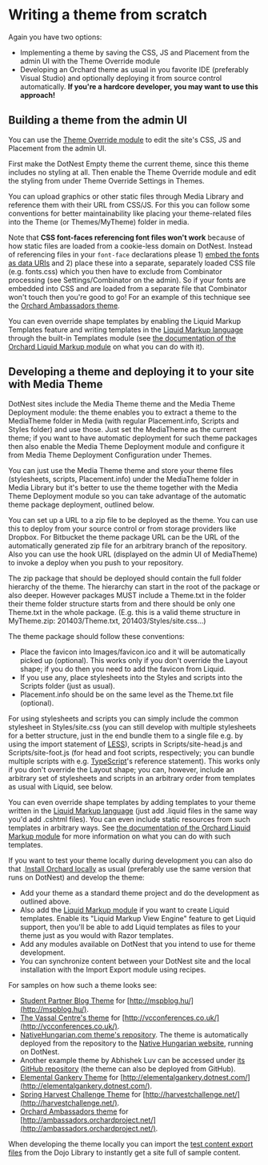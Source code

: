 # Writing a theme from scratch



Again you have two options:

- Implementing a theme by saving the CSS, JS and Placement from the admin UI with the Theme Override module
- Developing an Orchard theme as usual in you favorite IDE (preferably Visual Studio) and optionally deploying it from source control automatically. **If you're a hardcore developer, you may want to use this approach!**


## Building a theme from the admin UI

You can use the [Theme Override module](https://github.com/Lombiq/Orchard-Theme-Override) to edit the site's CSS, JS and Placement from the admin UI.

First make the DotNest Empty theme the current theme, since this theme includes no styling at all. Then enable the Theme Override module and edit the styling from under Theme Override Settings in Themes.

You can upload graphics or other static files through Media Library and reference them with their URL from CSS/JS. For this you can follow some conventions for better maintainability like placing your theme-related files into the Theme (or Themes/MyTheme) folder in media.

Note that **CSS font-faces referencing font files won't work** because of how static files are loaded from a cookie-less domain on DotNest. Instead of referencing files in your `font-face` declarations please 1) [embed the fonts as data URIs](http://sosweetcreative.com/2613/font-face-and-base64-data-uri) and 2) place these into a separate, separately loaded CSS file (e.g. fonts.css) which you then have to exclude from Combinator processing (see Settings/Combinator on the admin). So if your fonts are embedded into CSS and are loaded from a separate file that Combinator won't touch then you're good to go! For an example of this technique see the [Orchard Ambassadors theme](https://bitbucket.org/Lombiq/orchard-ambassadors-theme).

You can even override shape templates by enabling the Liquid Markup Templates feature and writing templates in the [Liquid Markup language](http://liquidmarkup.org/) through the built-in Templates module (see [the documentation of the Orchard Liquid Markup module](https://github.com/Lombiq/Orchard-Liquid-Markup) on what you can do with it).


## Developing a theme and deploying it to your site with Media Theme

DotNest sites include the Media Theme theme and the Media Theme Deployment module: the theme enables you to extract a theme to the MediaTheme folder in Media (with regular Placement.info, Scripts and Styles folder) and use those. Just set the MediaTheme as the current theme; if you want to have automatic deployment for such theme packages then also enable the Media Theme Deployment module and configure it from Media Theme Deployment Configuration under Themes.

You can just use the Media Theme theme and store your theme files (stylesheets, scripts, Placement.info) under the MediaTheme folder in Media Library but it's better to use the theme together with the Media Theme Deployment module so you can take advantage of the automatic theme package deployment, outlined below.

You can set up a URL to a zip file to be deployed as the theme. You can use this to deploy from your source control or from storage providers like Dropbox. For Bitbucket the theme package URL can be the URL of the automatically generated zip file for an arbitrary branch of the repository. Also you can use the hook URL (displayed on the admin UI of MediaTheme) to invoke a deploy when you push to your repository.

The zip package that should be deployed should contain the full folder hierarchy of the theme. The hierarchy can start in the root of the package or also deeper. However packages MUST include a Theme.txt in the folder their theme folder structure starts from and there should be only one Theme.txt in the whole package. (E.g. this is a valid theme structure in MyTheme.zip: 201403/Theme.txt, 201403/Styles/site.css...)

The theme package should follow these conventions:

- Place the favicon into Images/favicon.ico and it will be automatically picked up (optional). This works only if you don't override the Layout shape; if you do then you need to add the favicon from Liquid.
- If you use any, place stylesheets into the Styles and scripts into the Scripts folder (just as usual).
- Placement.info should be on the same level as the Theme.txt file (optional).

For using stylesheets and scripts you can simply include the common stylesheet in Styles/site.css (you can still develop with multiple stylesheets for a better structure, just in the end bundle them to a single file e.g. by using the import statement of [LESS](http://lesscss.org/)), scripts in Scripts/site-head.js and Scripts/site-foot.js (for head and foot scripts, respectively; you can bundle multiple scripts with e.g. [TypeScript](http://www.typescriptlang.org/)'s reference statement). This works only if you don't override the Layout shape; you can, however, include an arbitrary set of stylesheets and scripts in an arbitrary order from templates as usual with Liquid, see below.

You can even override shape templates by adding templates to your theme written in the [Liquid Markup language](http://liquidmarkup.org/) (just add .liquid files in the same way you'd add .cshtml files). You can even include static resources from such templates in arbitrary ways. See [the documentation of the Orchard Liquid Markup module](https://github.com/Lombiq/Orchard-Liquid-Markup) for more information on what you can do with such templates.

If you want to test your theme locally during development you can also do that .[Install Orchard locally](http://docs.orchardproject.net/en/latest/Documentation/Installing-Orchard/) as usual (preferably use the same version that runs on DotNest) and develop the theme:

- Add your theme as a standard theme project and do the development as outlined above.
- Also add the [Liquid Markup module](https://github.com/Lombiq/Orchard-Liquid-Markup) if you want to create Liquid templates. Enable its "Liquid Markup View Engine" feature to get Liquid support, then you'll be able to add Liquid templates as files to your theme just as you would with Razor templates.
- Add any modules available on DotNest that you intend to use for theme development.
- You can synchronize content between your DotNest site and the local installation with the Import Export module using recipes.

For samples on how such a theme looks see:

- [Student Partner Blog Theme](https://bitbucket.org/barthamark/student-partner-blog-theme/) for [http://mspblog.hu/](http://mspblog.hu/).
- [The Vassal Centre's theme](https://github.com/AEdmunds/Vassall-Theme) for [http://vcconferences.co.uk/](http://vcconferences.co.uk/).
- [NativeHungarian.com theme's repository](https://bitbucket.org/lehoczky_zoltan/native-hungarian-theme). The theme is automatically deployed from the repository to the [Native Hungarian website](http://nativehungarian.com/), running on DotNest.
- Another example theme by Abhishek Luv can be accessed under [its GitHub repository](https://github.com/abhishekluv/mydotnesttheme) (the theme can also be deployed from GitHub).
- [Elemental Gankery Theme](https://bitbucket.org/benedekfarkas/elemental-gankery-media-theme/overview) for [http://elementalgankery.dotnest.com/](http://elementalgankery.dotnest.com/).
- [Spring Harvest Challenge Theme](https://bitbucket.org/Lombiq/orchard-spring-harvest-challenge-theme) for [http://harvestchallenge.net/](http://harvestchallenge.net/).
- [Orchard Ambassadors theme](https://bitbucket.org/Lombiq/orchard-ambassadors-theme) for [http://ambassadors.orchardproject.net/](http://ambassadors.orchardproject.net/).

When developing the theme locally you can import the [test content export files](http://orcharddojo.net/orchard-resources/Library/Utilities/TestContent/) from the Dojo Library to instantly get a site full of sample content.